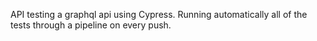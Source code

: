 API testing a graphql api using Cypress.
Running automatically all of the tests through a pipeline on every push.